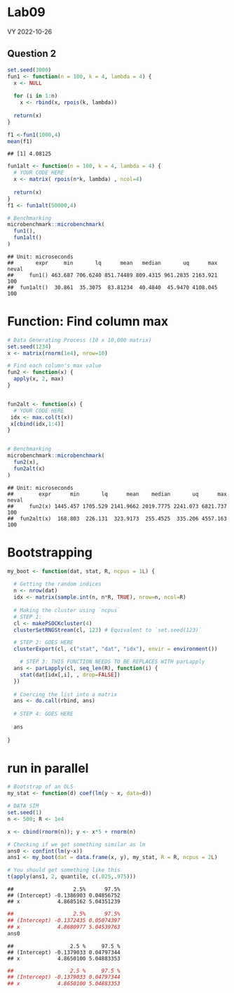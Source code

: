 Lab09
================
VY
2022-10-26

## Question 2

``` r
set.seed(3000)
fun1 <- function(n = 100, k = 4, lambda = 4) {
  x <- NULL
  
  for (i in 1:n)
    x <- rbind(x, rpois(k, lambda))
  
  return(x)
}

f1 <-fun1(1000,4)
mean(f1)
```

    ## [1] 4.08125

``` r
fun1alt <- function(n = 100, k = 4, lambda = 4) {
  # YOUR CODE HERE
  x <- matrix( rpois(n*k, lambda) , ncol=4)
  
  return(x)
}
f1 <- fun1alt(50000,4)

# Benchmarking
microbenchmark::microbenchmark(
  fun1(),
  fun1alt()
)
```

    ## Unit: microseconds
    ##       expr     min       lq      mean   median       uq      max neval
    ##     fun1() 463.687 706.6240 851.74489 809.4315 961.2835 2163.921   100
    ##  fun1alt()  30.861  35.3075  83.81234  40.4840  45.9470 4108.045   100

# Function: Find column max

``` r
# Data Generating Process (10 x 10,000 matrix)
set.seed(1234)
x <- matrix(rnorm(1e4), nrow=10)

# Find each column's max value
fun2 <- function(x) {
  apply(x, 2, max)
}


fun2alt <- function(x) {
  # YOUR CODE HERE
 idx <- max.col(t(x))
 x[cbind(idx,1:4)]
}


# Benchmarking
microbenchmark::microbenchmark(
  fun2(x),
  fun2alt(x)
)
```

    ## Unit: microseconds
    ##        expr      min       lq      mean    median       uq      max neval
    ##     fun2(x) 1445.457 1705.529 2141.9662 2019.7775 2241.073 6821.737   100
    ##  fun2alt(x)  168.803  226.131  323.9173  255.4525  335.206 4557.163   100

# Bootstrapping

``` r
my_boot <- function(dat, stat, R, ncpus = 1L) {
  
  # Getting the random indices
  n <- nrow(dat)
  idx <- matrix(sample.int(n, n*R, TRUE), nrow=n, ncol=R)
 
  # Making the cluster using `ncpus`
  # STEP 1:
  cl <- makePSOCKcluster(4)
  clusterSetRNGStream(cl, 123) # Equivalent to `set.seed(123)`

  # STEP 2: GOES HERE
  clusterExport(cl, c("stat", "dat", "idx"), envir = environment())

    # STEP 3: THIS FUNCTION NEEDS TO BE REPLACES WITH parLapply
  ans <- parLapply(cl, seq_len(R), function(i) {
    stat(dat[idx[,i], , drop=FALSE])
  })
  
  # Coercing the list into a matrix
  ans <- do.call(rbind, ans)
  
  # STEP 4: GOES HERE
  
  ans
  
}
```

# run in parallel

``` r
# Bootstrap of an OLS
my_stat <- function(d) coef(lm(y ~ x, data=d))

# DATA SIM
set.seed(1)
n <- 500; R <- 1e4

x <- cbind(rnorm(n)); y <- x*5 + rnorm(n)

# Checking if we get something similar as lm
ans0 <- confint(lm(y~x))
ans1 <- my_boot(dat = data.frame(x, y), my_stat, R = R, ncpus = 2L)

# You should get something like this
t(apply(ans1, 2, quantile, c(.025,.975)))
```

    ##                   2.5%      97.5%
    ## (Intercept) -0.1386903 0.04856752
    ## x            4.8685162 5.04351239

``` r
##                   2.5%      97.5%
## (Intercept) -0.1372435 0.05074397
## x            4.8680977 5.04539763
ans0
```

    ##                  2.5 %     97.5 %
    ## (Intercept) -0.1379033 0.04797344
    ## x            4.8650100 5.04883353

``` r
##                  2.5 %     97.5 %
## (Intercept) -0.1379033 0.04797344
## x            4.8650100 5.04883353
```
